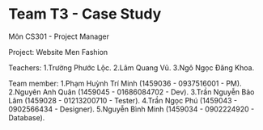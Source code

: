 ﻿# Team T3 - Case Study

Môn CS301 - Project Manager

Project: Website Men Fashion

Teachers:
1.Trường Phước Lộc.
2.Lâm Quang Vũ.
3.Ngô Ngọc Đăng Khoa.

Team member:
1.Phạm Huỳnh Trí Minh (1459036 - 0937516001 - PM).
2.Nguyên Anh Quân (1459045 - 01686084702 - Dev).
3.Trần Nguyễn Bảo Lâm (1459028 - 01213200710 - Tester).
4.Trần Ngọc Phú (1459043 - 0902566434 - Designer).
5.Nguyễn Bình Minh (1459034 - 0902224920 - Database).